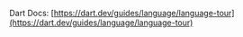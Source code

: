 Dart Docs: [https://dart.dev/guides/language/language-tour](https://dart.dev/guides/language/language-tour)